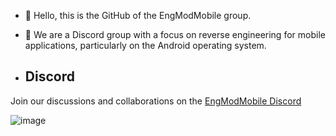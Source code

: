 - 👋 Hello, this is the GitHub of the EngModMobile group.
- 👀 We are a Discord group with a focus on reverse engineering for mobile applications, particularly on the Android operating system.

- ## Discord

Join our discussions and collaborations on the [EngModMobile Discord](https://discord.gg/qXpWvP99Zy)

![image](https://github.com/EngModMobile/EngModMobile/assets/155306525/17778770-c080-4a42-b675-6e0cfd78b41e)


